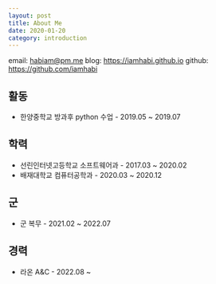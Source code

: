 ```yaml
---
layout: post
title: About Me
date: 2020-01-20
category: introduction
---
```


email: [habiam@pm.me](mailto:habiam@pm.me)
blog: <https://iamhabi.github.io>
github: <https://github.com/iamhabi>

## 활동
- 한양중학교 방과후 python 수업 - 2019.05 ~ 2019.07

## 학력
- 선린인터넷고등학교 소프트웨어과 - 2017.03 ~ 2020.02
- 배재대학교 컴퓨터공학과 - 2020.03 ~ 2020.12

## 군
- 군 복무 - 2021.02 ~ 2022.07

## 경력
- 라온 A&C - 2022.08 ~
